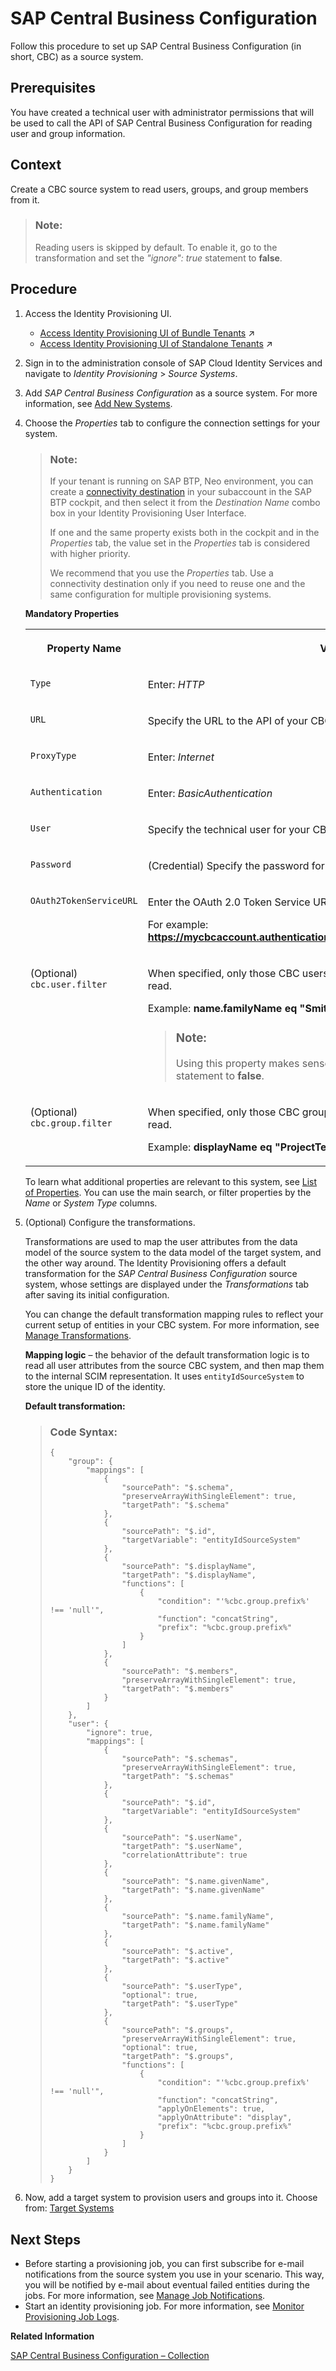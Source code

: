 <!-- loio302b76e5ecea4327bcd35b172a2785e7 -->

# SAP Central Business Configuration

Follow this procedure to set up SAP Central Business Configuration \(in short, CBC\) as а source system.



<a name="loio302b76e5ecea4327bcd35b172a2785e7__prereq_gfl_gvx_rdb"/>

## Prerequisites

You have created a technical user with administrator permissions that will be used to call the API of SAP Central Business Configuration for reading user and group information.



## Context

Create a CBC source system to read users, groups, and group members from it.

> ### Note:  
> Reading users is skipped by default. To enable it, go to the transformation and set the *"ignore": true* statement to **false**.



## Procedure

1.  Access the Identity Provisioning UI.

    -   [Access Identity Provisioning UI of Bundle Tenants](https://help.sap.com/viewer/f48e822d6d484fa5ade7dda78b64d9f5/Cloud/en-US/7ab5884ffbc44461a57622d2f633e57c.html "Access the Identity Provisioning UI when the service is bundled as part of an SAP cloud solution's license.") :arrow_upper_right:
    -   [Access Identity Provisioning UI of Standalone Tenants](https://help.sap.com/viewer/f48e822d6d484fa5ade7dda78b64d9f5/Cloud/en-US/61fd82ed48ab42b2bc74626926c1722c.html "Access the Identity Provisioning user interface as a standalone product.") :arrow_upper_right:

2.  Sign in to the administration console of SAP Cloud Identity Services and navigate to *Identity Provisioning* \> *Source Systems*.

3.  Add *SAP Central Business Configuration* as a source system. For more information, see [Add New Systems](Operation-Guide/add-new-systems-bd214dc.md).

4.  Choose the *Properties* tab to configure the connection settings for your system.

    > ### Note:  
    > If your tenant is running on SAP BTP, Neo environment, you can create a [connectivity destination](https://help.sap.com/viewer/cca91383641e40ffbe03bdc78f00f681/Cloud/en-US/72696d6d06c0490394ac3069da600278.html) in your subaccount in the SAP BTP cockpit, and then select it from the *Destination Name* combo box in your Identity Provisioning User Interface.
    > 
    > If one and the same property exists both in the cockpit and in the *Properties* tab, the value set in the *Properties* tab is considered with higher priority.
    > 
    > We recommend that you use the *Properties* tab. Use a connectivity destination only if you need to reuse one and the same configuration for multiple provisioning systems.

    **Mandatory Properties**


    <table>
    <tr>
    <th valign="top">

    Property Name
    
    </th>
    <th valign="top">

    Value
    
    </th>
    </tr>
    <tr>
    <td valign="top">
    
    `Type`
    
    </td>
    <td valign="top">
    
    Enter: *HTTP*
    
    </td>
    </tr>
    <tr>
    <td valign="top">
    
    `URL`
    
    </td>
    <td valign="top">
    
    Specify the URL to the API of your CBC system.
    
    </td>
    </tr>
    <tr>
    <td valign="top">
    
    `ProxyType`
    
    </td>
    <td valign="top">
    
    Enter: *Internet* 
    
    </td>
    </tr>
    <tr>
    <td valign="top">
    
    `Authentication`
    
    </td>
    <td valign="top">
    
    Enter: *BasicAuthentication*
    
    </td>
    </tr>
    <tr>
    <td valign="top">
    
    `User`
    
    </td>
    <td valign="top">
    
    Specify the technical user for your CBC system.
    
    </td>
    </tr>
    <tr>
    <td valign="top">
    
    `Password`
    
    </td>
    <td valign="top">
    
    \(Credential\) Specify the password for your technical user.
    
    </td>
    </tr>
    <tr>
    <td valign="top">
    
    `OAuth2TokenServiceURL`
    
    </td>
    <td valign="top">
    
    Enter the OAuth 2.0 Token Service URL.

    For example: **https://mycbcaccount.authentication.us2.hana.ondemand.com/oauth/token**
    
    </td>
    </tr>
    <tr>
    <td valign="top">
    
    \(Optional\) `cbc.user.filter`
    
    </td>
    <td valign="top">
    
    When specified, only those CBC users matching the filter expression will be read.

    Example: **name.familyName eq "Smith" and addresses.country eq "US"**

    > ### Note:  
    > Using this property makes sense only if you have set the *"ignore": true* statement to **false**.


    
    </td>
    </tr>
    <tr>
    <td valign="top">
    
    \(Optional\) `cbc.group.filter`
    
    </td>
    <td valign="top">
    
    When specified, only those CBC groups matching the filter expression will be read.

    Example: **displayName eq "ProjectTeam1" or "Employees2020"**
    
    </td>
    </tr>
    </table>
    
    To learn what additional properties are relevant to this system, see [List of Properties](list-of-properties-d6f3577.md). You can use the main search, or filter properties by the *Name* or *System Type* columns.

5.  \(Optional\) Configure the transformations.

    Transformations are used to map the user attributes from the data model of the source system to the data model of the target system, and the other way around. The Identity Provisioning offers a default transformation for the *SAP Central Business Configuration* source system, whose settings are displayed under the *Transformations* tab after saving its initial configuration.

    You can change the default transformation mapping rules to reflect your current setup of entities in your CBC system. For more information, see [Manage Transformations](Operation-Guide/manage-transformations-2d0fbe5.md).

    **Mapping logic** – the behavior of the default transformation logic is to read all user attributes from the source CBC system, and then map them to the internal SCIM representation. It uses `entityIdSourceSystem` to store the unique ID of the identity.

    **Default transformation:**

    > ### Code Syntax:  
    > ```
    > {
    >     "group": {
    >         "mappings": [
    >             {
    >                 "sourcePath": "$.schema",
    >                 "preserveArrayWithSingleElement": true,
    >                 "targetPath": "$.schema"
    >             },
    >             {
    >                 "sourcePath": "$.id",
    >                 "targetVariable": "entityIdSourceSystem"
    >             },
    >             {
    >                 "sourcePath": "$.displayName",
    >                 "targetPath": "$.displayName",
    >                 "functions": [
    >                     {
    >                         "condition": "'%cbc.group.prefix%' !== 'null'",
    >                         "function": "concatString",
    >                         "prefix": "%cbc.group.prefix%"
    >                     }
    >                 ]
    >             },
    >             {
    >                 "sourcePath": "$.members",
    >                 "preserveArrayWithSingleElement": true,
    >                 "targetPath": "$.members"
    >             }
    >         ]
    >     },
    >     "user": {
    >         "ignore": true,
    >         "mappings": [
    >             {
    >                 "sourcePath": "$.schemas",
    >                 "preserveArrayWithSingleElement": true,
    >                 "targetPath": "$.schemas"
    >             },
    >             {
    >                 "sourcePath": "$.id",
    >                 "targetVariable": "entityIdSourceSystem"
    >             },
    >             {
    >                 "sourcePath": "$.userName",
    >                 "targetPath": "$.userName",
    >                 "correlationAttribute": true
    >             },
    >             {
    >                 "sourcePath": "$.name.givenName",
    >                 "targetPath": "$.name.givenName"
    >             },
    >             {
    >                 "sourcePath": "$.name.familyName",
    >                 "targetPath": "$.name.familyName"
    >             },
    >             {
    >                 "sourcePath": "$.active",
    >                 "targetPath": "$.active"
    >             },
    >             {
    >                 "sourcePath": "$.userType",
    >                 "optional": true,
    >                 "targetPath": "$.userType"
    >             },
    >             {
    >                 "sourcePath": "$.groups",
    >                 "preserveArrayWithSingleElement": true,
    >                 "optional": true,
    >                 "targetPath": "$.groups",
    >                 "functions": [
    >                     {
    >                         "condition": "'%cbc.group.prefix%' !== 'null'",
    >                         "function": "concatString",
    >                         "applyOnElements": true,
    >                         "applyOnAttribute": "display",
    >                         "prefix": "%cbc.group.prefix%"
    >                     }
    >                 ]
    >             }
    >         ]
    >     }
    > }
    > ```

6.  Now, add a target system to provision users and groups into it. Choose from: [Target Systems](target-systems-ab3f641.md)




<a name="loio302b76e5ecea4327bcd35b172a2785e7__postreq_gpc_lrj_p1b"/>

## Next Steps

-   Before starting a provisioning job, you can first subscribe for e-mail notifications from the source system you use in your scenario. This way, you will be notified by e-mail about eventual failed entities during the jobs. For more information, see [Manage Job Notifications](Monitoring-and-Reporting/manage-job-notifications-d055bc2.md).
-   Start an identity provisioning job. For more information, see [Monitor Provisioning Job Logs](Monitoring-and-Reporting/monitor-provisioning-job-logs-e5b5176.md).

**Related Information**  


[SAP Central Business Configuration – Collection](https://blogs.sap.com/2020/11/06/sap-central-business-configuration-collection/)

